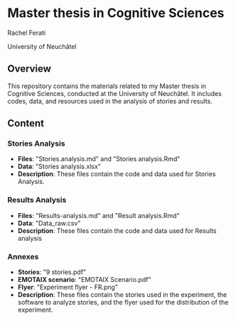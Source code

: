 # Master thesis in Cognitive Sciences
Rachel Ferati

University of Neuchâtel

## Overview
This repository contains the materials related to my Master thesis in Cognitive Sciences, conducted at the University of Neuchâtel. It includes codes, data, and resources used in the analysis of stories and results.

## Content

### Stories Analysis
- **Files**: "Stories.analysis.md" and "Stories analysis.Rmd"
- **Data**: "Stories analysis.xlsx"
- **Description**: These files contain the code and data used for Stories Analysis.

### Results Analysis
- **Files**: "Results-analysis.md" and "Result analysis.Rmd"
- **Data**: "Data_raw.csv"
- **Description**: These files contain the code and data used for Results analysis

### Annexes
- **Stories**: "9 stories.pdf"
- **EMOTAIX scenario**: "EMOTAIX Scenario.pdf"
- **Flyer**: "Experiment flyer - FR.png"
- **Description**: These files contain the stories used in the experiment, the software to analyze stories, and the flyer used for the distribution of the experiment.
